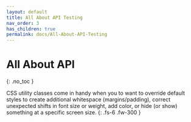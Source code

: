 ```yaml
---
layout: default
title: All About API Testing
nav_order: 3
has_children: true
permalink: docs/All-About-API-Testing
---
```


# All About API
{: .no_toc }

CSS utility classes come in handy when you to want to override default styles to create additional whitespace (margins/padding), correct unexpected shifts in font size or weight, add color, or hide (or show) something at a specific screen size.
{: .fs-6 .fw-300 }
